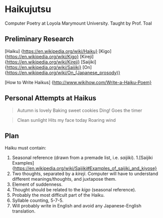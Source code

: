 # Haikujutsu
Computer Poetry at Loyola Marymount University. Taught by Prof. Toal

## Preliminary Research
[Haiku] {https://en.wikipedia.org/wiki/Haiku}
[Kigo] {https://en.wikipedia.org/wiki/Kigo}
[Kireji] {https://en.wikipedia.org/wiki/Kireji}
[Saijiki] {https://en.wikipedia.org/wiki/Saijiki}
[On] {https://en.wikipedia.org/wiki/On_(Japanese_prosody)}

[How to Write Haikus] {http://www.wikihow.com/Write-a-Haiku-Poem}

## Personal Attempts at Haikus
> Autumn is lovely
> Baking sweet cookies
> Ding! Goes the timer

> Clean sunlight
> Hits my face today
> Roaring wind

## Plan
Haiku must contain:
1. Seasonal reference (drawn from a premade list, i.e. *saijiki*).
  1.[Saijiki Examples] {https://en.wikipedia.org/wiki/Saijiki#Examples_of_saijiki_and_kiyose}
2. Two thoughts, separated by a *kireji*. Computer will have to understand different meanings/thoughts, and juxtapose them.
  1. Element of suddenness.
  2. Thought should be related to the *kigo* (seasonal reference).
  3. Probably the most difficult part of the Haiku.
3. Syllable counting, 5-7-5.
  1. Will probably write in English and avoid any Japanese-English translation.
